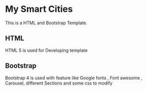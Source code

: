 # My Smart Cities 

This is a HTML and Bootstrap Template.

## HTML

HTML 5 is used for Developing template

## Bootstrap

Bootstrap 4 is used with feature like Google fonts , Font awesome , Carousel, different Sections and some css to modify
